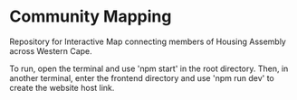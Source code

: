 # Community Mapping
Repository for Interactive Map connecting members of Housing Assembly across Western Cape.

To run, open the terminal and use 'npm start' in the root directory. Then, in another terminal, enter the frontend directory and use 'npm run dev' to create the website host link.
